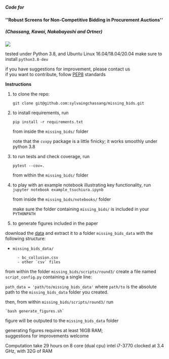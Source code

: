 ##### Code for 
#### ''Robust Screens for Non-Competitive Bidding in Procurement Auctions'' 
##### (Chassang, Kawai, Nakabayashi and Ortner)

![](https://travis-ci.com/sylvaingchassang/missing_bids.svg?branch=master) 

tested under Python 3.8, and Ubuntu Linux 16.04/18.04/20.04 
make sure to install `python3.8-dev`

if you have suggestions for improvement, please contact us  
if you want to contribute, follow [PEP8](https://www.python.org/dev/peps/pep-0008/) standards


**Instructions**
1. to clone the repo:

    `git clone git@github.com:sylvaingchassang/missing_bids.git`

1. to install requirements, run

    `pip install -r requirements.txt`

    from inside the `missing_bids/` folder
    
    note that the `cvxpy` package is a little finicky; 
    it works smoothly under python 3.8

1. to run tests and check coverage, run
    
    `pytest --cov=.`
    
    from within the `missing_bids/` folder
    
1. to play with an example notebook illustrating key functionality, run
    `jupyter notebook example_tsuchiura.ipynb`
    
    from inside the `missing_bids/notebooks/` folder
    
    make sure the folder containing `missing_bids/` is included in your `PYTHONPATH`

1. to generate figures included in the paper

download the [data](https://www.dropbox.com/s/kigyfge4ubc8er3/data_missing_bids.zip?dl=0) and extract it to a folder `missing_bids_data` with the following structure:
- `missing_bids_data/`

        - bc_collusion.csv
        - other `csv` files

from within the folder `missing_bids/scripts/round3/` create a file named `script_config.py` containing a single line:

```path_data = 'path/to/missing_bids_data'```
where `path/to` is the absolute path to the `missing_bids_data` folder you created.


then, from within  `missing_bids/scripts/round3/` run 

    `bash generate_figures.sh`
    
figure will be outputed to the `missing_bids_data` folder
    
generating figures requires at least 16GB RAM;  
suggestions for improvements welcome

Computation take 29 hours on 8 core (dual cpu) intel i7-3770 clocked at 3.4 GHz, with 32G of RAM

